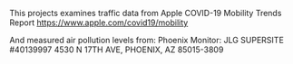 This projects examines traffic data from
Apple COVID-19 Mobility Trends Report
https://www.apple.com/covid19/mobility

And measured air pollution levels from:
Phoenix Monitor: JLG SUPERSITE #40139997
4530 N 17TH AVE, PHOENIX, AZ 85015-3809
